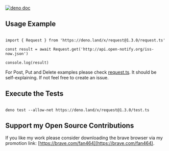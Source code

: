 [![deno doc](https://doc.deno.land/badge.svg)](https://doc.deno.land/https/deno.land/x/request@1.3.0/mod.ts)  
  
  
## Usage Example

```

import { Request } from 'https://deno.land/x/request@1.3.0/request.ts'

const result = await Request.get('http://api.open-notify.org/iss-now.json')

console.log(result)

```

For Post, Put and Delete examples please check
[request.ts](https://deno.land/x/request@1.3.0/request.ts). It should be
self-explaining. If not feel free to create an issue.
  
  
## Execute the Tests

```

deno test --allow-net https://deno.land/x/request@1.3.0/test.ts

```
   
   
## Support my Open Source Contributions  

If you like my work please consider downloading the brave browser via my promotion link: [https://brave.com/fan464](https://brave.com/fan464).  

![![](https://brave.com/)](https://brave.com/wp-content/uploads/2019/01/logotype-full-color.svg)
<!-- <a target="__blank" href="https://brave.com/">
<img style="text-align: center" src="https://brave.com/wp-content/uploads/2019/01/logotype-full-color.svg" alt="drawing" width="220" />
</a> -->

